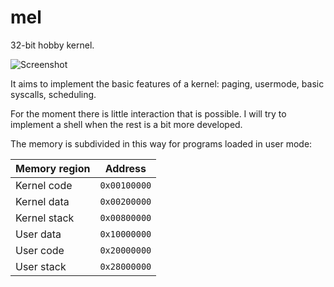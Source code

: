 # mel
32-bit hobby kernel.

![Screenshot](https://i.imgur.com/fRMQ87i.png)

It aims to implement the basic features of a kernel: paging, usermode, basic syscalls, scheduling.


For the moment there is little interaction that is possible. I will try to implement a shell when the rest is a bit more developed.


The memory is subdivided in this way for programs loaded in user mode:


|Memory region  | Address
|---------------|------------
|Kernel code    | ``0x00100000``
|Kernel data    | ``0x00200000``
|Kernel stack   | ``0x00800000``
|User data      | ``0x10000000``
|User code      | ``0x20000000``
|User stack     | ``0x28000000``

